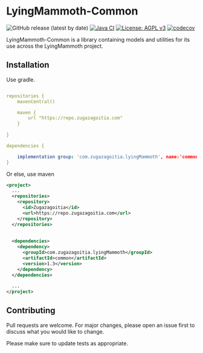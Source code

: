 

# LyingMammoth-Common 
![GitHub release (latest by date)](https://img.shields.io/github/v/release/zugazagoitia/LyingMammoth-Common) [![Java CI](https://github.com/zugazagoitia/LyingMammoth-Common/actions/workflows/main.yml/badge.svg)](https://github.com/zugazagoitia/LyingMammoth-Common/actions/workflows/main.yml) [![License: AGPL v3](https://img.shields.io/badge/License-AGPL%20v3-blue.svg)](https://www.gnu.org/licenses/agpl-3.0) [![codecov](https://codecov.io/gh/zugazagoitia/LyingMammoth-Common/branch/master/graph/badge.svg?token=PVXCVQ9J4H)](https://codecov.io/gh/zugazagoitia/LyingMammoth-Common)


LyingMammoth-Common is a library containing models and utilities for its use across the LyingMammoth project.

## Installation

Use gradle.

```yml

repositories {
    mavenCentral()

    maven {
        url "https://repo.zugazagoitia.com"
    }
    
}

dependencies {

    implementation group: 'com.zugazagoitia.lyingMammoth', name:'common', version: '1.3'
}


```


Or else, use maven
```xml
<project>
  ...
  <repositories>
    <repository>
      <id>Zugazagoitia</id>
      <url>https://repo.zugazagoitia.com</url>
    </repository>
  </repositories>
  
 
  <dependencies>
    <dependency>
      <groupId>com.zugazagoitia.lyingMammoth</groupId>
      <artifactId>common</artifactId>
      <version>1.3</version>
    </dependency>
  </dependencies>
  
  ...
</project>


```


## Contributing
Pull requests are welcome. For major changes, please open an issue first to discuss what you would like to change.

Please make sure to update tests as appropriate.
